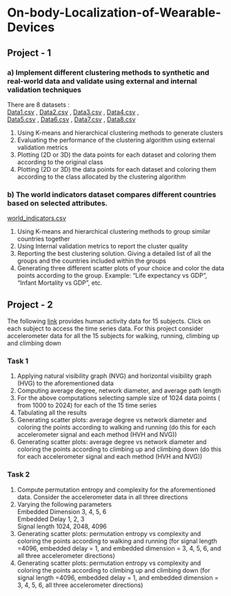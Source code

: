# On-body-Localization-of-Wearable-Devices
 
## Project - 1 

### a) Implement different clustering methods to synthetic and real-world data and validate using external and internal validation techniques

There are 8 datasets : <br/>
 [Data1.csv](Datasets/Data1.csv) ,  [Data2.csv](Datasets/Data2.csv) ,  [Data3.csv](Datasets/Data3.csv) ,  [Data4.csv](Datasets/Data4.csv) ,<br/>
 [Data5.csv](Datasets/Data5.csv) ,  [Data6.csv](Datasets/Data6.csv) ,  [Data7.csv](Datasets/Data7.csv) ,  [Data8.csv](Datasets/Data8.csv) 

1. Using K-means and hierarchical clustering methods to generate clusters
2. Evaluating the performance of the clustering algorithm using external validation
metrics
3. Plotting (2D or 3D) the data points for each dataset and coloring them according to the
original class 
4. Plotting (2D or 3D) the data points for each dataset and coloring them according to the 
class allocated by the clustering algorithm

### b) The world indicators dataset compares different countries based on selected attributes. <br/>
[world_indicators.csv](Datasets/World_Indicators.csv)

1. Using K-means and hierarchical clustering methods to group similar countries
together
2. Using Internal validation metrics to report the cluster quality 
3. Reporting the best clustering solution. Giving a detailed list of all the groups and the 
countries included within the groups
4. Generating three different scatter plots of your choice and color the data points
according to the group. Example: “Life expectancy vs GDP”, “Infant Mortality vs
GDP”, etc.
 
## Project - 2

The following [link](https://www.uni-mannheim.de/dws/research/projects/activity-recognition/dataset/dataset-realworld/) provides human activity data for 15 subjects. Click on each subject to
access the time series data. For this project consider accelerometer data for all the 15
subjects for walking, running, climbing up and climbing down

### Task 1
1. Applying natural visibility graph (NVG) and horizontal visibility graph (HVG) to the
aforementioned data
2. Computing average degree, network diameter, and average path length
3. For the above computations selecting sample size of 1024 data points ( from 1000
to 2024) for each of the 15 time series
4. Tabulating all the results
5. Generating scatter plots: average degree vs network diameter and coloring the points
according to walking and running (do this for each accelerometer signal and
each method (HVH and NVG))
6. Generating scatter plots: average degree vs network diameter and coloring the points
according to climbing up and climbing down (do this for each accelerometer
signal and each method (HVH and NVG))
 
### Task 2
1. Compute permutation entropy and complexity for the aforementioned data.
Consider the accelerometer data in all three directions
2. Varying the following parameters<br/>
Embedded Dimension 3, 4, 5, 6<br/>
Embedded Delay 1, 2, 3<br/>
Signal length 1024, 2048, 4096
3. Generating scatter plots: permutation entropy vs complexity and coloring the points
according to walking and running (for signal length =4096, embedded delay = 1,
and embedded dimension = 3, 4, 5, 6, and all three accelerometer directions)
4. Generating scatter plots: permutation entropy vs complexity and coloring the points
according to climbing up and climbing down (for signal length =4096, embedded
delay = 1, and embedded dimension = 3, 4, 5, 6, all three accelerometer
directions)
